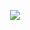 <p align="center">
  <a href="https://star-history.com/#4levy/NightFall-Raider&Tips-Discord/Cwelium&Date&theme=light">
    <img src="https://api.star-history.com/svg?repos=4levy/NightFall-Raider&type=Date&theme=light"">
  </a>
</p>
